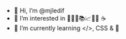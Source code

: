 - 👋 Hi, I’m @mjledif
- 👀 I’m interested in 🎨🎸🎥📚📈🍟🌿 ☕
- 🌱 I’m currently learning </>, CSS & 🐍

<!---
mjledif/mjledif is a ✨ special ✨ repository because its `README.md` (this file) appears on your GitHub profile.
You can click the Preview link to take a look at your changes.
--->

